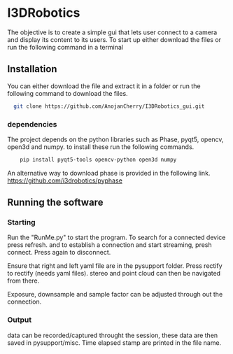 
# I3DRobotics
The objective is to create a simple gui that lets user connect to a camera and display its content to its users.
To start up either download the files or run the following command in a terminal

## Installation

You can either download the file and extract it in a folder or run the following command to download the files.

```bash
  git clone https://github.com/AnojanCherry/I3DRobotics_gui.git
```
### dependencies
The project depends on the python libraries such as Phase, pyqt5, opencv, open3d and numpy. to install these run the following commands.
```bash
    pip install pyqt5-tools opencv-python open3d numpy
```

An alternative way to download phase is provided in the following link.
  https://github.com/i3drobotics/pyphase
    
## Running the software
### Starting
  Run the "RunMe.py" to start the program. To search for a connected device press refresh. and to establish a connection and start streaming, presh connect. Press again to disconnect.

  Ensure that right and left yaml file are in the pysupport folder. Press rectify to rectify (needs yaml files). stereo and point cloud can then be navigated from there. 

  Exposure, downsample and sample factor can be adjusted through out the connection. 

  ### Output
  data can be recorded/captured throught the session, these data are then saved in pysupport/misc. Time elapsed stamp are printed in the file name.
